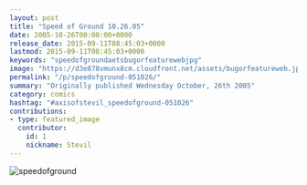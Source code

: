 ```yaml
---
layout: post
title: "Speed of Ground 10.26.05"
date: 2005-10-26T00:00:00+0000
release_date: 2015-09-11T08:45:03+0000
lastmod: 2015-09-11T08:45:03+0000
keywords: "speedofgroundaetsbugorfeaturewebjpg"
image: "https://d3e878vmunx8cm.cloudfront.net/assets/bugorfeatureweb.jpg"
permalink: "/p/speedofground-051026/"
summary: "Originally published Wednesday October, 26th 2005"
category: comics
hashtag: "#axisofstevil_speedofground-051026"
contributions:
- type: featured_image
  contributor:
    id: 1
    nickname: Stevil
---
```


![speedofground](https://d3e878vmunx8cm.cloudfront.net/assets/bugorfeatureweb.jpg)
